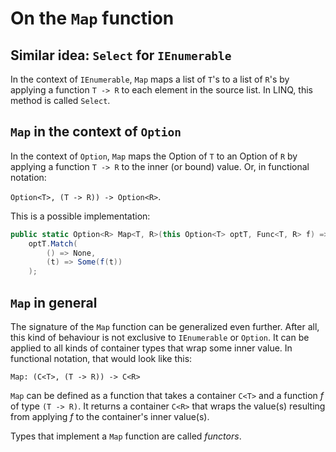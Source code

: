 ﻿# On the `Map` function


## Similar idea: `Select` for `IEnumerable`


In the context of `IEnumerable`, `Map` maps a list of `T`'s to a list of `R`'s by applying a function `T -> R` to each element in the source list. In LINQ, this method is called `Select`.


## `Map` in the context of `Option`


In the context of `Option`, `Map` maps the Option of `T` to an Option of `R` by applying a function `T -> R` to the inner (or bound) value. Or, in functional notation: 


`Option<T>, (T -> R)) -> Option<R>`.


This is a possible implementation:


```cs
public static Option<R> Map<T, R>(this Option<T> optT, Func<T, R> f) =>
    optT.Match(
        () => None,
        (t) => Some(f(t))
    );
```


## `Map` in general


The signature of the `Map` function can be generalized even further. After all, this kind of behaviour is not exclusive to `IEnumerable` or `Option`. It can be applied to all kinds of container types that wrap some inner value. In functional notation, that would look like this: 


`Map: (C<T>, (T -> R)) -> C<R>`


`Map` can be defined as a function that takes a container `C<T>` and a function *f* of type `(T -> R)`. It returns a container `C<R>` that wraps the value(s) resulting from applying *f* to the container's inner value(s).


Types that implement a `Map` function are called *functors*.